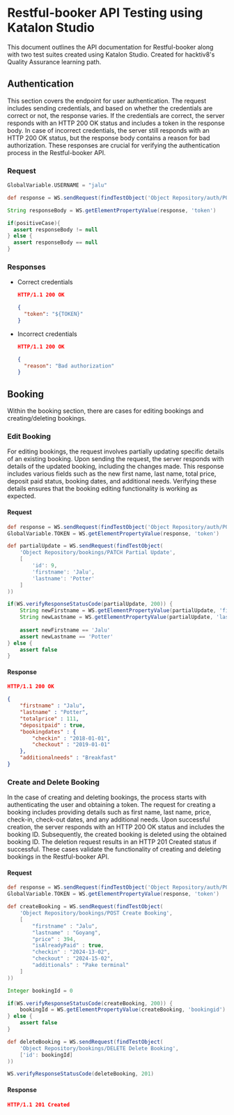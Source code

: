 # Restful-booker API Testing using Katalon Studio

This document outlines the API documentation for Restful-booker along with two test suites created using Katalon Studio. Created for hacktiv8's Quality Assurance learning path.

## Authentication
This section covers the endpoint for user authentication. The request includes sending credentials, and based on whether the credentials are correct or not, the response varies. If the credentials are correct, the server responds with an HTTP 200 OK status and includes a token in the response body. In case of incorrect credentials, the server still responds with an HTTP 200 OK status, but the response body contains a reason for bad authorization. These responses are crucial for verifying the authentication process in the Restful-booker API.

### Request
```groovy
GlobalVariable.USERNAME = "jalu"

def response = WS.sendRequest(findTestObject('Object Repository/auth/POST Authenticate'))

String responseBody = WS.getElementPropertyValue(response, 'token')

if(positiveCase){
  assert responseBody != null
} else {
  assert responseBody == null
}
```

### Responses
- Correct credentials
  ```json
  HTTP/1.1 200 OK
  
  {
    "token": "${TOKEN}"
  }
  ```
- Incorrect credentials
  ```json
  HTTP/1.1 200 OK
  
  {
    "reason": "Bad authorization"
  }
  ```
  
## Booking
Within the booking section, there are cases for editing bookings and creating/deleting bookings.

### Edit Booking
For editing bookings, the request involves partially updating specific details of an existing booking. Upon sending the request, the server responds with details of the updated booking, including the changes made. This response includes various fields such as the new first name, last name, total price, deposit paid status, booking dates, and additional needs. Verifying these details ensures that the booking editing functionality is working as expected.
#### Request
```groovy
def response = WS.sendRequest(findTestObject('Object Repository/auth/POST Authenticate'))
GlobalVariable.TOKEN = WS.getElementPropertyValue(response, 'token')

def partialUpdate = WS.sendRequest(findTestObject(
	'Object Repository/bookings/PATCH Partial Update',
	[
		'id': 9,
		'firstname': 'Jalu',
		'lastname': 'Potter'
	]
))

if(WS.verifyResponseStatusCode(partialUpdate, 200)) {
	String newFirstname = WS.getElementPropertyValue(partialUpdate, 'firstname')
	String newLastname = WS.getElementPropertyValue(partialUpdate, 'lastname')
	
	assert newFirstname == 'Jalu'
	assert newLastname == 'Potter'
} else {
	assert false
}
```
#### Response
```json
HTTP/1.1 200 OK

{
    "firstname" : "Jalu",
    "lastname" : "Potter",
    "totalprice" : 111,
    "depositpaid" : true,
    "bookingdates" : {
        "checkin" : "2018-01-01",
        "checkout" : "2019-01-01"
    },
    "additionalneeds" : "Breakfast"
}
```

### Create and Delete Booking
In the case of creating and deleting bookings, the process starts with authenticating the user and obtaining a token. The request for creating a booking includes providing details such as first name, last name, price, check-in, check-out dates, and any additional needs. Upon successful creation, the server responds with an HTTP 200 OK status and includes the booking ID. Subsequently, the created booking is deleted using the obtained booking ID. The deletion request results in an HTTP 201 Created status if successful. These cases validate the functionality of creating and deleting bookings in the Restful-booker API.
#### Request
```groovy
def response = WS.sendRequest(findTestObject('Object Repository/auth/POST Authenticate'))
GlobalVariable.TOKEN = WS.getElementPropertyValue(response, 'token')

def createBooking = WS.sendRequest(findTestObject(
	'Object Repository/bookings/POST Create Booking',
	[
		"firstname" : "Jalu",
		"lastname" : "Goyang",
		"price" : 394,
		"isAlreadyPaid" : true,
		"checkin" : "2024-13-02",
		"checkout" : "2024-15-02",
		"additionals" : "Pake terminal"
	]
))

Integer bookingId = 0

if(WS.verifyResponseStatusCode(createBooking, 200)) {
	bookingId = WS.getElementPropertyValue(createBooking, 'bookingid')
} else {
	assert false
}

def deleteBooking = WS.sendRequest(findTestObject(
	'Object Repository/bookings/DELETE Delete Booking', 
	['id': bookingId]
))

WS.verifyResponseStatusCode(deleteBooking, 201)
```
#### Response
```json
HTTP/1.1 201 Created
```
